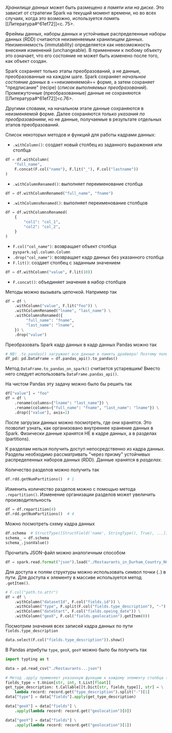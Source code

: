 _Хранилище данных_ может быть размещено _в памяти_ или _на диске_. Это зависит от стратегии Spark на текущий момент времени, но во всех случаях, когда это возможно, используется _память_ [[Литература#^61ef72]]<c. 75>.

Фреймы данных, наборы данных и устойчивые распределенные наборы данных (RDD) считаются неизменяемым хранилищем данных. Неизменяемость (immutability) определяется как невозможность внесения изменений (unchangeable). В применении к любому объекту это означает, что его состояние не может быть изменено после того, как объект создан.

Spark сохраняет только этапы преобразований, а не данные, преобразованные на каждом шаге. Spark сохраняет _начальное состояние данных_  в ==неизменяемой== форме, а затем сохраняет "предписание" (recipe) (_список выполняемых преобразований_). Промежуточные (преобразованные) данные не сохраняются [[Литература#^61ef72]]<c.76>.

Другими словами, на начальном этапе данные сохраняются в неизменяемой форме. Далее сохраняются _только указания по преобразованиям_, но не данные, получаемые в результате отдельных этапов преобразований.

Список некоторых методов и функций для работы кадрами данных:
- `.withColumn()`:  создает новый столбец из заданного выражения или столбца
```python
df = df.withColumn(
	"full_name",
	F.concat(F.col("name"), F.lit("_"), F.col("lastname"))
)
```
- `.withColumnRenamed()`: выполняет переименование столбца
```python
df = df.withColumnRenamed("full_name", "fname")
```
- `.withColumnsRenamed()`: выполняет переименование столбцов
```python
df = df.withColumnsRenamed(
	{
        "col1": "col_1",
        "col2": "col_2",
	}
)
```
- `F.col("col_name")`: возвращает объект столбца `pyspark.sql.column.Column`
- `.drop("col_name")`: возвращает кадр данных без указанного столбца
- `F.lit()`: создает столбец с заданным значением
```python
df = df.withColumn("value", F.lit(10))
```
- `F.concat()`: объединяет значения в набор столбцов

Методы можно вызывать цепочкой. Например так
```python
df = df \
    .withColumn("value", F.lit("foo")) \
    .withColumnRenamed("lname", "last_name") \
    .withColumnsRenamed({
		 "full_name": "fname",
		 "last_name": "lname",
    }) \
    .drop("value")
```

Преобразовать Spark кадр данных в кадр данных Pandas можно так
```python
# NB! .to_pandas() загружает все данные в память драйвера! Поэтому пользоваться нужно осторожно, в предположении, что итоговый кадр данных небольшой и может поместиться в памяти драйвера
df_pd: pd.DataFrame = df.pandas_api().to_pandas()
```

Метод `DataFrame.to_pandas_on_spark()` считается устаревшим! Вместо него следует использовать `DataFrame.pandas_api()`.

На чистом Pandas эту задачу можно было бы решить так
```python
df["value"] = "foo"
df = df \
    .rename(columns={"lname": "last_name"}) \
    .rename(columns={"full_name": "fname", "last_name": "lname"}) \
    .drop(["value"], axis=1)
```

После загрузки данных можно посмотреть, где они хранятся. Это позволит узнать, как организовано внутреннее хранение данных в Spark. Физически данные хранятся НЕ в кадре данных, а в разделах (partitions).

К разделам нельзя получить доступ непосредственно из кадра данных. Разделы необходимо рассматривать "через призму" устойчивых распределенных наборов данных (RDD). Данные хранятся в _разделах_.

Количество разделов можно получить так
```python
df.rdd.getNumPartitions()  # 1
```

Изменить количество разделов можно с помощью метода `.repartition()`. Изменение организации разделов может увеличить производительность
```python
df = df.repartition(4)
df.rdd.getNumPartitions()  # 4
```

Можно посмотреть схему кадра данных
```python
df.schema  # StructType([StructField('name', StringType(), True), ...])
schema_ = df.schema
schema_.jsonValue()
```

Прочитать JSON-файл можно аналогичным способом
```python
df = spark.read.format("json").load("./Restaurants_in_Durham_Country_NC.json")
```

Для доступа к полям структуры можно использовать символ точки (`.`) в пути. Для доступа к элементу в массиве используется метод `.getItem()`.
```python
# F.col("path.to.attr")
df = df \
    .withColumn("datasetId", F.col("fields.id")) \
    .withColumn("type", F.split(F.col("fields.type_description"), "-").getItem(1)) \
    .withColumn("dateStart", F.col("fields.opeing_date")) \
    .withColumn("geoX", F.col("fields.geolocation").getItem(0))
```

Посмотрим значения всех записей кадра данных по пути `fields.type_description`
```python
data.select(F.col("fields.type_description")).show()
```

В Pandas атрибуты `type`, `geoX`, `geoY` можно было бы получить так
```python
import typting as t

data = pd.read_csv("./Restaurants...json")

# Метод .apply применяет указанную функцию к каждому элементу столбца (Series) `fields`
fields_type = t.Union[str, int, t.List[float]]
get_type_description: t.Callable[[t.Dict[str, fields_type]], str] = \
    lambda record: record.get("type_description").split("-")[1]
data["type"] = data["fields"].apply(get_type_description)

data["geoX"] = data["fields"] \
    .apply(lambda record: record.get("geolocation")[0])

data["geoY"] = data["fields"] \
    .apply(lambda record: record.get("geolocation")[1])
```
